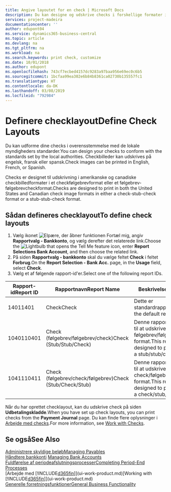```yaml
---
title: Angive layoutet for en check | Microsoft Docs
description: Du kan designe og udskrive checks i forskellige formater i overensstemmelse med standarderne.
services: project-madeira
documentationcenter: ''
author: edupont04
ms.service: dynamics365-business-central
ms.topic: article
ms.devlang: na
ms.tgt_pltfrm: na
ms.workload: na
ms.search.keywords: print check, customize
ms.date: 10/01/2018
ms.author: edupont
ms.openlocfilehash: 743cf7ecbed4157dc9283a97baa956e69ec0c6b5
ms.sourcegitcommit: 1bcfaa99ea302e6b84b8361ca02730b135557fc1
ms.translationtype: HT
ms.contentlocale: da-DK
ms.lasthandoff: 03/08/2019
ms.locfileid: "792984"
---
```

# <a name="define-check-layouts"></a><span data-ttu-id="c636c-103">Definere checklayout</span><span class="sxs-lookup"><span data-stu-id="c636c-103">Define Check Layouts</span></span>
<span data-ttu-id="c636c-104">Du kan udforme dine checks i overensstemmelse med de lokale myndigheders standarder.</span><span class="sxs-lookup"><span data-stu-id="c636c-104">You can design your checks to conform with the standards set by the local authorities.</span></span> <span data-ttu-id="c636c-105">Checkbilleder kan udskrives på engelsk, fransk eller spansk.</span><span class="sxs-lookup"><span data-stu-id="c636c-105">Check images can be printed in English, French, or Spanish.</span></span>

<span data-ttu-id="c636c-106">Checks er designet til udskrivning i amerikanske og canadiske checkbilledformater i et checkfølgebrevformat eller et følgebrev-følgebrevcheckformat.</span><span class="sxs-lookup"><span data-stu-id="c636c-106">Checks are designed to print in both the United States and Canadian check image formats in either a check-stub-check format or a stub-stub-check format.</span></span>

## <a name="to-define-check-layouts"></a><span data-ttu-id="c636c-107">Sådan defineres checklayout</span><span class="sxs-lookup"><span data-stu-id="c636c-107">To define check layouts</span></span>
1. <span data-ttu-id="c636c-108">Vælg ikonet ![Elpære, der åbner funktionen Fortæl mig](media/ui-search/search_small.png "Fortæl mig, hvad du vil foretage dig"), angiv **Rapportvalg - Bankkonto**, og vælg derefter det relaterede link.</span><span class="sxs-lookup"><span data-stu-id="c636c-108">Choose the ![Lightbulb that opens the Tell Me feature](media/ui-search/search_small.png "Tell me what you want to do") icon, enter **Report Selections Bank Account**, and then choose the related link.</span></span>
2. <span data-ttu-id="c636c-109">På siden **Rapportvalg - bankkonto** skal du vælge feltet **Check** i feltet **Forbrug**.</span><span class="sxs-lookup"><span data-stu-id="c636c-109">On the **Report Selection - Bank Acc.** page, in the **Usage** field, select **Check**.</span></span>
3. <span data-ttu-id="c636c-110">Vælg et af følgende rapport-id'er.</span><span class="sxs-lookup"><span data-stu-id="c636c-110">Select one of the following report IDs.</span></span>

| <span data-ttu-id="c636c-111">Rapport-id</span><span class="sxs-lookup"><span data-stu-id="c636c-111">Report ID</span></span> | <span data-ttu-id="c636c-112">Rapportnavn</span><span class="sxs-lookup"><span data-stu-id="c636c-112">Report Name</span></span> | <span data-ttu-id="c636c-113">Beskrivelse</span><span class="sxs-lookup"><span data-stu-id="c636c-113">Description</span></span> |
| --- | --- | --- |
| <span data-ttu-id="c636c-114">1401</span><span class="sxs-lookup"><span data-stu-id="c636c-114">1401</span></span> |<span data-ttu-id="c636c-115">Check</span><span class="sxs-lookup"><span data-stu-id="c636c-115">Check</span></span> |<span data-ttu-id="c636c-116">Dette er standardrapporten.</span><span class="sxs-lookup"><span data-stu-id="c636c-116">This is the default report.</span></span> |
| <span data-ttu-id="c636c-117">10401</span><span class="sxs-lookup"><span data-stu-id="c636c-117">10401</span></span> |<span data-ttu-id="c636c-118">Check (følgebrev/følgebrev/check)</span><span class="sxs-lookup"><span data-stu-id="c636c-118">Check (Stub/Stub/Check)</span></span> |<span data-ttu-id="c636c-119">Denne rapport er designet til at udskrive check i et følgebrev/følgebrev/check-format.</span><span class="sxs-lookup"><span data-stu-id="c636c-119">This report is designed to print checks in a stub/stub/check format.</span></span> |
| <span data-ttu-id="c636c-120">10411</span><span class="sxs-lookup"><span data-stu-id="c636c-120">10411</span></span> |<span data-ttu-id="c636c-121">Check (følgebrev/check/følgebrev)</span><span class="sxs-lookup"><span data-stu-id="c636c-121">Check (Stub/Check/Stub)</span></span> |<span data-ttu-id="c636c-122">Denne rapport er designet til at udskrive check i et check/følgebrev/check-format.</span><span class="sxs-lookup"><span data-stu-id="c636c-122">This report is designed to print checks in a check/stub/check format.</span></span> |

<span data-ttu-id="c636c-123">Når du har oprettet checklayout, kan du udskrive check på siden **Udbetalingskladde**.</span><span class="sxs-lookup"><span data-stu-id="c636c-123">When you have set up check layouts, you can print checks from the **Payment Journal** page.</span></span> <span data-ttu-id="c636c-124">Du kan finde flere oplysninger i [Arbejde med checks](payables-how-work-checks.md).</span><span class="sxs-lookup"><span data-stu-id="c636c-124">For more information, see [Work with Checks](payables-how-work-checks.md).</span></span>

## <a name="see-also"></a><span data-ttu-id="c636c-125">Se også</span><span class="sxs-lookup"><span data-stu-id="c636c-125">See Also</span></span>
[<span data-ttu-id="c636c-126">Administrere skyldige beløb</span><span class="sxs-lookup"><span data-stu-id="c636c-126">Managing Payables</span></span>](payables-manage-payables.md)  
<span data-ttu-id="c636c-127">[Håndtere bankkonti](bank-manage-bank-accounts.md) </span><span class="sxs-lookup"><span data-stu-id="c636c-127">[Managing Bank Accounts](bank-manage-bank-accounts.md) </span></span>  
[<span data-ttu-id="c636c-128">Fuldførelse af periodeafslutningsprocesser</span><span class="sxs-lookup"><span data-stu-id="c636c-128">Completing Period-End Processes</span></span>](year-how-complete-period-end-processes.md)  
<span data-ttu-id="c636c-129">[Arbejde med [!INCLUDE[d365fin](includes/d365fin_md.md)]](ui-work-product.md)</span><span class="sxs-lookup"><span data-stu-id="c636c-129">[Working with [!INCLUDE[d365fin](includes/d365fin_md.md)]](ui-work-product.md)</span></span>  
[<span data-ttu-id="c636c-130">Generelle forretningsfunktioner</span><span class="sxs-lookup"><span data-stu-id="c636c-130">General Business Functionality</span></span>](ui-across-business-areas.md)
